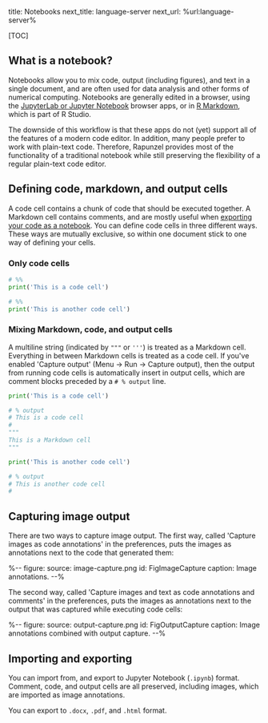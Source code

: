 title: Notebooks
next_title: language-server
next_url: %url:language-server%


[TOC]


## What is a notebook?

Notebooks allow you to mix code, output (including figures), and text in a single document, and are often used for data analysis and other forms of numerical computing. Notebooks are generally edited in a browser, using the [JupyterLab or Jupyter Notebook](http://jupyterlab.io/) browser apps, or in [R Markdown](https://rmarkdown.rstudio.com/), which is part of R Studio.

The downside of this workflow is that these apps do not (yet) support all of the features of a modern code editor. In addition, many people prefer to work with plain-text code. Therefore, Rapunzel provides most of the functionality of a traditional notebook while still preserving the flexibility of a regular plain-text code editor.


## Defining code, markdown, and output cells



A code cell contains a chunk of code that should be executed together. A Markdown cell contains comments, and are mostly useful when [exporting your code as a notebook](%url:notebooks%). You can define code cells in three different ways. These ways are mutually exclusive, so within one document stick to one way of defining your cells.


### Only code cells

```python
# %%
print('This is a code cell')

# %%
print('This is another code cell')
```


### Mixing Markdown, code, and output cells

A multiline string (indicated by `"""` or `'''`) is treated as a Markdown cell. Everything in between Markdown cells is treated as a code cell. If you've enabled 'Capture output' (Menu → Run -> Capture output), then the output from running code cells is automatically insert in output cells, which are comment blocks preceded by a `# % output` line.


```python
print('This is a code cell')

# % output
# This is a code cell
# 
"""
This is a Markdown cell
"""

print('This is another code cell')

# % output
# This is another code cell
# 
```

## Capturing image output

There are two ways to capture image output. The first way, called 'Capture images as code annotations' in the preferences, puts the images as annotations next to the code that generated them:

%--
figure:
  source: image-capture.png
  id: FigImageCapture
  caption: Image annotations.
--%

The second way, called 'Capture images and text as code annotations and comments' in the preferences, puts the images as annotations next to the output that was captured while executing code cells:

%--
figure:
  source: output-capture.png
  id: FigOutputCapture
  caption: Image annotations combined with output capture.
--%


## Importing and exporting

You can import from, and export to Jupyter Notebook (`.ipynb`) format. Comment, code, and output cells are all preserved, including images, which are imported as image annotations.

You can export to `.docx`, `.pdf`, and `.html` format.
